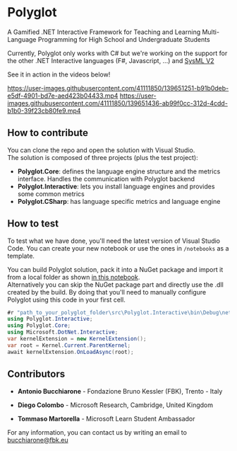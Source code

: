 # Polyglot

A Gamified .NET Interactive Framework for Teaching and Learning Multi-Language Programming for High School and Undergraduate Students

Currently, Polyglot only works with C# but we're working on the support for the other .NET Interactive languages (F#, Javascript, ...) and [SysML V2](https://www.omgsysml.org/SysML-2.htm)

See it in action in the videos below!

https://user-images.githubusercontent.com/41111850/139651251-b91b0deb-e5df-4901-bd7e-aed423b04433.mp4
https://user-images.githubusercontent.com/41111850/139651436-ab99f0cc-312d-4cdd-b1b0-39f23cb80fe9.mp4

## How to contribute

You can clone the repo and open the solution with Visual Studio.  
The solution is composed of three projects (plus the test project):

- **Polyglot.Core**: defines the language engine structure and the metrics interface. Handles the communication with Polyglot backend
- **Polyglot.Interactive**: lets you install language engines and provides some common metrics
- **Polyglot.CSharp**: has language specific metrics and language engine

## How to test

To test what we have done, you'll need the latest version of Visual Studio Code.
You can create your new notebook or use the ones in ```/notebooks``` as a template.  

You can build Polyglot solution, pack it into a NuGet package and import it from a local folder as shown [in this notebook](https://github.com/antbucc/POLYGLOT/blob/main/notebooks/Sample1.ipynb).  
Alternatively you can skip the NuGet package part and directly use the .dll created by the build.
By doing that you'll need to manually configure Polyglot using this code in your first cell.

``` csharp
#r "path_to_your_polyglot_folder\src\Polyglot.Interactive\bin\Debug\net5.0\Polyglot.Interactive.dll"
using Polyglot.Interactive;
using Polyglot.Core;
using Microsoft.DotNet.Interactive;
var kernelExtension = new KernelExtension();
var root = Kernel.Current.ParentKernel;
await kernelExtension.OnLoadAsync(root);
```

## Contributors

- **Antonio Bucchiarone** - Fondazione Bruno Kessler (FBK), Trento - Italy

- **Diego Colombo** - Microsoft Research, Cambridge, United Kingdom

- **Tommaso Martorella** - Microsoft Learn Student Ambassador

For any information, you can contact us by writing an email to bucchiarone@fbk.eu

